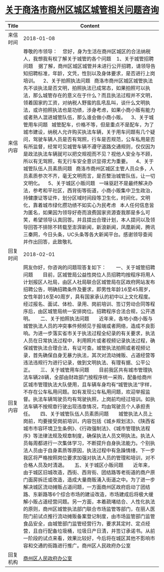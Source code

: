 # <a href="http://www.shangluo.gov.cn/zmhd/ldxxxx.jsp?urltype=leadermail.LeaderMailContentUrl&wbtreeid=1112&leadermailid=4509">关于商洛市商州区城区城管相关问题咨询</a>
|Title|Content|
|:---:|---|
|来信时间|2018-01-08|
|来信内容|尊敬的市领导：    您好，身为生活在商州区城区的合法纳税人，我想我有权了解关于城管的各个问题    1、关于城管招聘问题    据了解，商州区城区城管并未进行公开招聘，请领导告知招聘标准，年龄，文凭，性别以及身体要求，是否进行上岗培训。    2、关于拍照执法问题   商洛市商州区城区城管执法先不谈执法是否文明，拍照执法已成常态，如果拍照可以执法，那么城管存在的意义在于什么？而且执法过程并不文明，领着国家的工资，对纳税人野蛮的乱吼乱叫，谈什么文明执法，或许拍照执法也是功绩，涉身考虑，如果小商小贩有能力或者熟人混进城管队伍，那么谁会做小商小贩。    3、关于城管用车问题   城管配车，价格不等，但是重点不是配车，为了城市建设，纳税人允许购买执法车辆，关于用车问题有几个疑问，驾驶车辆人员是否有驾照，行车是否规范，公车私用是否有所监督，经常可见城管车辆不遵守道路交通规则，仅仅因为是政法执法车辆就可以把交规视而不见？视他人安全与不顾，所以有无驾照，有无行车安全意识显得尤为重要。    4、关于城管队伍人员素质问题   商洛市商州区城区主管人员众多，人员素质参次不齐，毫无文明而言，是否整治城管队伍，让一切文明化。    5、关于城区小贩问题   一味驱赶不是最终解决办法，参考和平社区，西背街等街道，小商小贩集中卫生政治，持健康证等证件，划分区域时间段等卫生化，时间化，文明化，靠着城市绿化攒功绩不如实心为民考虑   本人任何信息皆为匿名，如果因为领导好奇而浪费国家资源查我那是多么可笑，希望领导认真回答。并且提出合理计划，本人提问以及领导回答不排除不转载至澎湃新闻，新浪新闻，凤凰新闻，腾讯三秦网，今日头条，UC头条等各大新闻平台。感谢领导查阅并作出回答，此致敬礼|
|回复时间|2018-02-01|
|回复内容|网友你好，你咨询的问题现答复如下：　　一、关于城管招聘问题　　目前，区城管局公益性岗位人员招聘均按程序将用人计划报区人社局，由区人社局联合区城管局在区政府网站发布招聘公告，明确招聘条件及要求，即男性年龄16至45周岁，女性年龄16至40周岁，具有国家承认的初中以上文化程度。经过报名、面试、体检、录用、岗前培训、签订劳动合同等程序后，由区城管局统一安排岗位。招聘程序合法合规，公开透明。　　二、关于拍照执法问题　　近年来，各地小商小贩与城管执法人员的冲突事件频频见于报端或者网络，造成不良影响。为进一步落实省市关于执法过程全纪录的有关要求，执法人员在日常执法过程中，利用照片或者视频记录执法过程，确保城管执法合理合法，有证可查。城管执法拍照或者视频记录，首先确保自身无暴力执法，其次对流动摊贩、占道经营等违法违规行为进行记录，做到文明执法、有理有据、公平公正。　　三、关于城管用车问题　　目前我区共有城市管理执法车辆28辆，全部由财政部门按程序统一采购，配备给商州区城市管理执法大队使用，且车辆车身均有“城管执法”字样，不存在公车私用问题。如有发现公车私用问题，欢迎举报监督。执法车辆驾驶员均有驾驶执照，上岗前均经过培训。如执法车辆不按规章行驶出现违章情况，均由驾驶员个人承担责任。　　四、关于城管队伍人员素质问题　　城管执法人员上岗前，均要接受岗前培训，内容包括《城乡规划法》、《陕西省城市市容环境卫生条例》、《行政强制法》、《城市管理执法程序》等法律法规及规章制度，确保执法人员文明执法。执法人员每周都进行一次集体学习，不断提升自身执法能力。个别执法人员由于自身素质等原因，执法过程中有急躁情绪，下一步我区将严格按照岗位要求加强对执法人员的管理和培训，对不合格人员及时清退。　　五、关于城区小贩问题　　近年来，由于城区旧城改造，西街、西背街、团结路等老街道的商户原门面房拆迁或改造，造成大量商贩涌入街道之中。为了进一步解决城区流动摊贩占道问题，一方面商州区政府启动了团结路、东新路等6个综合市场的建设改造，市场建成后将极大缓解小贩占道经营问题。另一方面，本着疏堵结合、人性化执法的原则，商州区城管执法部门联合市场监管等部门，在丽人医院门前试点推行流动摊贩备案登记制度，由市场监管部门监管食品安全，由城管部门监管经营行为，要求其定时、定点经营，且自行配备垃圾桶，垃圾日产日清，并签订承诺书。从前一阶段的试点来看，效果比较好，今后将在城区其他不影响市容和交通的街路进行推广。商州区人民政府办公室|
|回复机构|<a href="../../categories/agencies/商州区人民政府办公室.md">商州区人民政府办公室</a>|
